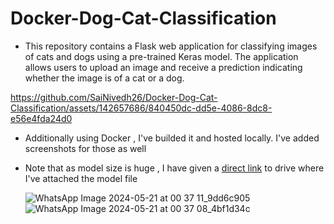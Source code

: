 # Docker-Dog-Cat-Classification

* This repository contains a Flask web application for classifying images of cats and dogs using a pre-trained Keras model. The application allows users to upload an image and receive a prediction indicating whether the image is of a cat or a dog.



https://github.com/SaiNivedh26/Docker-Dog-Cat-Classification/assets/142657686/840450dc-dd5e-4086-8dc8-e56e4fda24d0



* Additionally using Docker , I've builded it and hosted locally. I've added screenshots for those as well
* Note that as model size is huge , I have given a [direct link](https://github.com/SaiNivedh26/Docker-Dog-Cat-Classification/blob/main/Model.txt) to drive where I've attached the model file

  ![WhatsApp Image 2024-05-21 at 00 37 11_9dd6c905](https://github.com/SaiNivedh26/Docker-Dog-Cat-Classification/assets/142657686/a7cd0a19-aac8-4260-8b8f-ee119d5bc3c7)
  ![WhatsApp Image 2024-05-21 at 00 37 08_4bf1d34c](https://github.com/SaiNivedh26/Docker-Dog-Cat-Classification/assets/142657686/ac02aac5-6aeb-4809-82d7-22386e0762ac)


